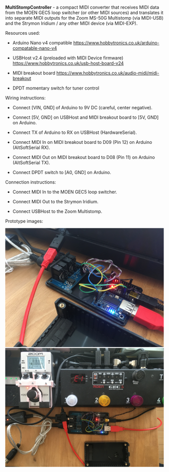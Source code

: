 **MultiStompController** - a compact MIDI converter that receives MIDI data from the MOEN GEC5 loop switcher (or other MIDI sources) and translates it into separate MIDI outputs for the Zoom MS-50G Multistomp (via MIDI-USB) and the Strymon Iridium / any other MIDI device (via MIDI-EXP).


Resources used:

- Arduino Nano v4 compatible
    https://www.hobbytronics.co.uk/arduino-compatable-nano-v4


- USBHost v2.4 (preloaded with MIDI Device firmware)
    https://www.hobbytronics.co.uk/usb-host-board-v24


- MIDI breakout board
    https://www.hobbytronics.co.uk/audio-midi/midi-breakout


- DPDT momentary switch for tuner control


Wiring instructions:

- Connect [VIN, GND] of Arduino to 9V DC (careful, center negative).

- Connect [5V, GND] on USBHost and MIDI breakout board to [5V, GND] on Arduino.

- Connect TX of Arduino to RX on USBHost (HardwareSerial).

- Connect MIDI In on MIDI breakout board to D09 (Pin 12) on Arduino (AltSoftSerial RX).

- Connect MIDI Out on MIDI breakout board to D08 (Pin 11) on Arduino (AltSoftSerial TX).

- Connect DPDT switch to [A0, GND] on Arduino.



Connection instructions:

- Connect MIDI In to the MOEN GEC5 loop switcher.

- Connect MIDI Out to the Strymon Iridium.

- Connect USBHost to the Zoom Multistomp.


Prototype images:

![Overview 1](https://github.com/HamiltonGerlach/MultiStompController/blob/master/doc/images/Overview1.jpg)
![Overview 2](https://github.com/HamiltonGerlach/MultiStompController/blob/master/doc/images/Overview2.jpg)


